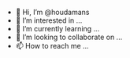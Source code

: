 - 👋 Hi, I’m @houdamans
- 👀 I’m interested in ...
- 🌱 I’m currently learning ...
- 💞️ I’m looking to collaborate on ...
- 📫 How to reach me ...

<!---
houdamans/houdamans is a ✨ special ✨ repository because its `README.md` (this file) appears on your GitHub profile.
You can click the Preview link to take a look at your changes.
--->
